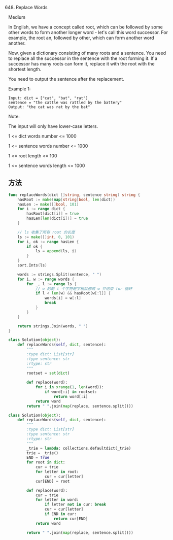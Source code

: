 648. Replace Words


Medium


In English, we have a concept called root, which can be followed by some other words to form another longer word - let's call this word successor. For example, the root an, followed by other, which can form another word another.

Now, given a dictionary consisting of many roots and a sentence. You need to replace all the successor in the sentence with the root forming it. If a successor has many roots can form it, replace it with the root with the shortest length.

You need to output the sentence after the replacement.

Example 1:

```
Input: dict = ["cat", "bat", "rat"]
sentence = "the cattle was rattled by the battery"
Output: "the cat was rat by the bat"
```

Note:

The input will only have lower-case letters.

1 <= dict words number <= 1000

1 <= sentence words number <= 1000

1 <= root length <= 100

1 <= sentence words length <= 1000


## 方法

```go
func replaceWords(dict []string, sentence string) string {
    hasRoot := make(map[string]bool, len(dict))
	hasLen := make([]bool, 101)
	for i := range dict {
		hasRoot[dict[i]] = true
		hasLen[len(dict[i])] = true
	}

	// ls 收集了所有 root 的长度
	ls := make([]int, 0, 101)
	for i, ok := range hasLen {
		if ok {
			ls = append(ls, i)
		}
	}
	sort.Ints(ls)

	words := strings.Split(sentence, " ")
	for i, w := range words {
		for _, l := range ls {
			// w 的前 l 个字符是字根就修改 w 并结束 for 循环
			if l < len(w) && hasRoot[w[:l]] {
				words[i] = w[:l]
				break
			}
		}
	}

	return strings.Join(words, " ")
}
```


```python
class Solution(object):
    def replaceWords(self, dict, sentence):
        """
        :type dict: List[str]
        :type sentence: str
        :rtype: str
        """
        rootset = set(dict)
        
        def replace(word):
            for i in xrange(1, len(word)):
                if word[:i] in rootset:
                    return word[:i]
            return word
        return " ".join(map(replace, sentence.split()))
```


```python
class Solution(object):
    def replaceWords(self, dict, sentence):
        """
        :type dict: List[str]
        :type sentence: str
        :rtype: str
        """
        _trie = lambda: collections.defaultdict(_trie)
        trie = _trie()
        END = True
        for root in dict:
            cur = trie
            for letter in root:
                cur = cur[letter]
            cur[END] = root

        def replace(word):
            cur = trie
            for letter in word:
                if letter not in cur: break
                cur = cur[letter]
                if END in cur:
                    return cur[END]
            return word

        return " ".join(map(replace, sentence.split()))
```